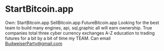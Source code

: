 # StartBitcoin.app
Own: StartBitcoin.app SellBitcoin.app FutureBitcoin.app Looking for the best team to build many engines, api, sql,graphic all will earn ownership. True companies total three cyber currency exchanges A-Z education to trading futures for a bit by a bit of time my TEAM. Can email BudweiserParty@gmail.com  
